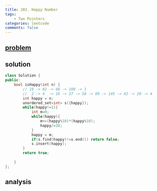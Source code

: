 ```yaml
---
title: 202. Happy Number
tags: 
    - Two Pointers
categories: leetcode
comments: false
---
```


## [problem](https://leetcode.com/problems/happy-number/)


## solution

```c++
class Solution {
public:
    bool isHappy(int n) {
        // 19 -> 82 -> 68 -> 100 -> 1
        //  2 -> 4  -> 16 -> 37 -> 58 -> 89 -> 145 -> 42 -> 20 -> 4
        int happy = n;
        unordered_set<int> s({happy});
        while(happy!=1){
            int m=0;
            while(happy){
                m+=(happy%10)*(happy%10);
                happy/=10;
            }
            happy = m;
            if(s.find(happy)!=s.end()) return false;
            s.insert(happy);
        }
        return true;
        
    }
};
```
## analysis
